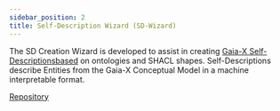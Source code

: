 ```yaml
---
sidebar_position: 2
title: Self-Description Wizard (SD-Wizard)
---
```


The SD Creation Wizard is developed to assist in creating [Gaia-X Self-Descriptionsbased](https://gaia-x.gitlab.io/technical-committee/architecture-document/self-description/) on ontologies and SHACL shapes. Self-Descriptions describe Entities from the Gaia-X Conceptual Model in a machine interpretable format. 

<div class="mtp-3">
    <a href="https://gitlab.eclipse.org/eclipse/xfsc/self-description-tooling" target="_blank" class="primaryBtn">Repository</a>
</div>
